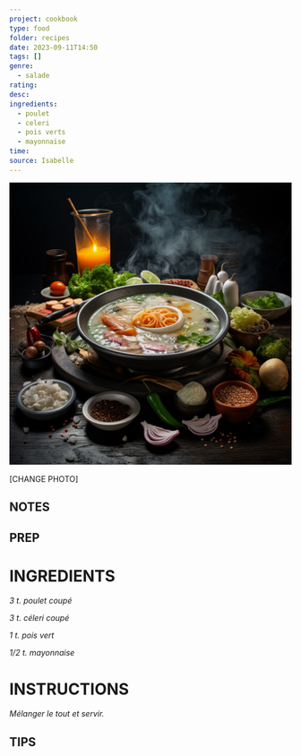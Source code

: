 ```yaml
---
project: cookbook
type: food
folder: recipes
date: 2023-09-11T14:50
tags: []
genre:
  - salade
rating: 
desc: 
ingredients:
  - poulet
  - celeri
  - pois verts
  - mayonnaise
time: 
source: Isabelle
---
```


![IMAGE](_default.png)


[CHANGE PHOTO]


## NOTES




## PREP


# INGREDIENTS

_3 t. poulet coupé_

_3 t. céleri coupé_

_1 t. pois vert_

_1/2 t. mayonnaise_

# INSTRUCTIONS

_Mélanger le tout et servir._
## TIPS



